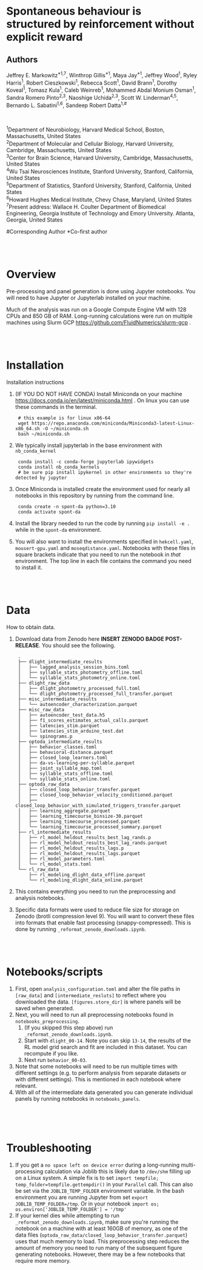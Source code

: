 # Spontaneous behaviour is structured by reinforcement without explicit reward

## Authors
Jeffrey E. Markowitz<sup>*1,7</sup>, Winthrop Gillis<sup>*1</sup>, Maya Jay<sup>*1</sup>, Jeffrey Wood<sup>1</sup>, Ryley Harris<sup>1</sup>, Robert Cieszkowski<sup>1</sup>, Rebecca Scott<sup>1</sup>, David Brann<sup>1</sup>, Dorothy Koveal<sup>1</sup>, Tomasz Kula<sup>1</sup>, Caleb Weinreb<sup>1</sup>, Mohammed Abdal Monium Osman<sup>1</sup>, Sandra Romero Pinto<sup>2,3</sup>, Naoshige Uchida<sup>2,3</sup>, Scott W. Linderman<sup>4,5</sup>, Bernardo L. Sabatini<sup>1,6</sup>, Sandeep Robert Datta<sup>1,#</sup>

<br>

<sup>1</sup>Department of Neurobiology, Harvard Medical School, Boston, Massachusetts, United States<br>
<sup>2</sup>Department of Molecular and Cellular Biology, Harvard University, Cambridge, Massachusetts, United States<br>
<sup>3</sup>Center for Brain Science, Harvard University, Cambridge, Massachusetts, United States<br>
<sup>4</sup>Wu Tsai Neurosciences Institute, Stanford University, Stanford, California, United States<br>
<sup>5</sup>Department of Statistics, Stanford University, Stanford, California, United States<br>
<sup>6</sup>Howard Hughes Medical Institute, Chevy Chase, Maryland, United States<br>
<sup>7</sup>Present address: Wallace H. Coulter Department of Biomedical Engineering, Georgia Institute of Technology and Emory University. Atlanta, Georgia, United States<br>

#Corresponding Author 
*Co-first author

<br><br>

# Overview

Pre-processing and panel generation is done using Jupyter notebooks. You will need to have Jupyter or Jupyterlab installed on your machine. 

Much of the analysis was run on a Google Compute Engine VM with 128 CPUs and 850 GB of RAM. Long-running calculations were run on multiple machines using Slurm GCP https://github.com/FluidNumerics/slurm-gcp . 


<br><br>

# Installation

Installation instructions

1. (IF YOU DO NOT HAVE CONDA) Install Miniconda on your machine https://docs.conda.io/en/latest/miniconda.html . On linux you can use these commands in the terminal.

		# this example is for linux x86-64
		wget https://repo.anaconda.com/miniconda/Miniconda3-latest-Linux-x86_64.sh -O ~/miniconda.sh
		bash ~/miniconda.sh
1. We typically install jupyterlab in the base environment with `nb_conda_kernel`

		conda install -c conda-forge jupyterlab ipywidgets
		conda install nb_conda_kernels
		# be sure pip install ipykernel in other environments so they're detected by jupyter
1. Once Miniconda is installed create the environment used for nearly all notebooks in this repository by running from the command line.

		conda create -n spont-da python=3.10
		conda activate spont-da
1. Install the library needed to run the code by running `pip install -e .` while in the `spont-da` environment.
1. You will also want to install the environments specified in `hekcell.yaml`, `mousert-gpu.yaml` and `moseqdistance.yaml`. Notebooks with these files in square brackets indicate that you need to run the notebook in *that* environment. The top line in each file contains the command you need to install it.


<br><br>

# Data

How to obtain data.

1. Download data from Zenodo here **INSERT ZENODO BADGE POST-RELEASE**. You should see the following.

		.
		├── dlight_intermediate_results
		│   ├── lagged_analysis_session_bins.toml
		│   ├── syllable_stats_photometry_offline.toml
		│   └── syllable_stats_photometry_online.toml
		├── dlight_raw_data
		│   ├── dlight_photometry_processed_full.toml
		│   └── dlight_photometry_processed_full_transfer.parquet
		├── misc_intermediate_results
		│   └── autoencoder_characterization.parquet
		├── misc_raw_data
		│   ├── autoencoder_test_data.h5
		│   ├── f1_scores_estimates_actual_calls.parquet
		│   ├── latencies_stim.parquet
		│   ├── latencies_stim_arduino_test.dat
		│   └── spinograms.p
		├── optoda_intermediate_results
		│   ├── behavior_classes.toml
		│   ├── behavioral-distance.parquet
		│   ├── closed_loop_learners.toml
		│   ├── da-vs-learning-per-syllable.parquet
		│   ├── joint_syllable_map.toml
		│   ├── syllable_stats_offline.toml
		│   └── syllable_stats_online.toml
		├── optoda_raw_data
		│   ├── closed_loop_behavior_transfer.parquet
		│   ├── closed_loop_behavior_velocity_conditioned.parquet
		│   ├── closed_loop_behavior_with_simulated_triggers_transfer.parquet
		│   ├── learning_aggregate.parquet
		│   ├── learning_timecourse_binsize-30.parquet
		│   ├── learning_timecourse_processed.parquet
		│   └── learning_timecourse_processed_summary.parquet
		├── rl_intermediate_results
		│   ├── rl_model_heldout_results_best_lag_rands.p
		│   ├── rl_model_heldout_results_best_lag_rands.parquet
		│   ├── rl_model_heldout_results_lags.p
		│   ├── rl_model_heldout_results_lags.parquet
		│   ├── rl_model_parameters.toml
		│   └── rl_model_stats.toml
		└── rl_raw_data
			├── rl_modeling_dlight_data_offline.parquet
			└── rl_modeling_dlight_data_online.parquet
1. This contains everything you need to run the preprocessing and analysis notebooks.
1. Specific data formats were used to reduce file size for storage on Zenodo (brotli compression level 9). You will want to convert these files into formats that enable fast processing (snappy-compressed). This is done by running `_reformat_zenodo_downloads.ipynb`.

<br><br>

# Notebooks/scripts

1. First, open `analysis_configuration.toml` and alter the file paths in `[raw_data]` and `[intermediate_resluts]` to reflect where you downloaded the data. `[figures.store_dir]` is where panels will be saved when generated.
1. Next, you will need to run all preprocessing notebooks found in `notebooks_preprocessing`.
	1. (If you skipped this step above) run `_reformat_zenodo_downloads.ipynb`.
	1. Start with `dlight_00-14`. Note you can skip `13-14`, the results of the RL model grid search and fit are included in this dataset. You can recompute if you like.
	1. Next run `behavior_00-03`.
1. Note that some notebooks will need to be run multiple times with different settings (e.g. to perform analysis from separate datasets or with different settings). This is mentioned in each notebook where relevant.
1. With all of the intermediate data generated you can generate individual panels by running notebooks in `notebooks_panels`.

<br><br><br>

# Troubleshooting

1. If you get a `no space left on device error` during a long-running multi-processing calculation via Joblib this is likely due to `/dev/shm` filling up on a Linux system. A simple fix is to set `import tempfile; temp_folder=tempfile.gettempdir()` in your `Parallel` call. This can also be set via the `JOBLIB_TEMP_FOLDER` environment variable. In the bash environment you are running Jupyter from set `export JOBLIB_TEMP_FOLDER=/tmp`. Or in your notebook `import os; os.environ['JOBLIB_TEMP_FOLDER'] = '/tmp' `
2. If your kernel dies while attempting to run `_reformat_zenodo_downloads.ipynb`, make sure you're running the notebook on a machine with at least 160GB of memory, as one of the data files (`optoda_raw_data/closed_loop_behavior_transfer.parquet`) uses that much memory to load. This preprocessing step reduces the amount of memory you need to run many of the subsequent figure generating notebooks. However, there may be a few notebooks that require more memory.
